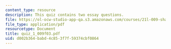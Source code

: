 ```yaml
---
content_type: resource
description: This quiz contains two essay questions.
file: https://ol-ocw-studio-app-qa.s3.amazonaws.com/courses/21l-009-shakespeare-spring-2004/d002b364babd4c853f7f59374cbf0864_quiz_1_009f03.pdf
file_type: application/pdf
resourcetype: Document
title: quiz_1_009f03.pdf
uid: d002b364-babd-4c85-3f7f-59374cbf0864
---
```


